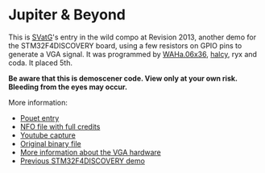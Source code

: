 # Jupiter & Beyond #

This is [SVatG](http://demogroup.vc/)'s entry in the wild compo at Revision 2013, another demo for the STM32F4DISCOVERY board, using a few resistors on GPIO pins to generate a VGA signal. It was programmed by [WAHa.06x36](https://bitbucket.org/WAHa_06x36/), [halcy](https://github.com/halcy), ryx and coda. It placed 5th.

**Be aware that this is demoscener code. View only at your own risk. Bleeding from the eyes may occur.**

More information:

* [Pouet entry](http://pouet.net/prod.php?which=61197)
* [NFO file with full credits](http://www.pouet.net/prod_nfo.php?which=61197) 
* [Youtube capture](http://www.youtube.com/watch?v=ymGCeG9_6c0)
* [Original binary file](http://aka-san.halcy.de/revision2013/jupiter.zip)
* [More information about the VGA hardware](https://bitbucket.org/WAHa_06x36/stm32f4-vga)
* [Previous STM32F4DISCOVERY demo](https://bitbucket.org/WAHa_06x36/peridiummmm)